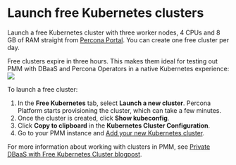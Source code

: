 # Launch free Kubernetes clusters

Launch a free Kubernetes cluster with three worker nodes, 4 CPUs and 8 GB of RAM straight from [Percona Portal](https://portal.percona.com). You can create one free cluster per day. 

Free clusters expire in three hours. This makes them ideal for testing out PMM with DBaaS and Percona Operators in a native Kubernetes experience: 
![](../../portal-doc/docs/images/K8page.png)


To launch a free cluster:

1. In the **Free Kubernetes** tab, select **Launch a new cluster**. Percona Platform starts provisioning the cluster, which can take a few minutes.  
2. Once the cluster is created, click **Show kubeconfig**.
3. Click **Copy to clipboard** in the **Kubernetes Cluster Configuration**.
4. Go to your PMM instance and [Add your new Kubernetes cluster](https://docs.percona.com/percona-monitoring-and-management/using/dbaas.html#kubernetes-clusters).

For more information about working with clusters in PMM, see [Private DBaaS with Free Kubernetes Cluster blogpost](https://www.percona.com/blog/private-dbaas-with-free-kubernetes-cluster/).
